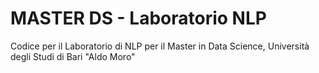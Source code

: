 MASTER DS - Laboratorio NLP
===============================================

Codice per il Laboratorio di NLP per il Master in Data Science, Università degli Studi di Bari "Aldo Moro" 

